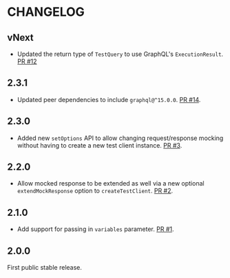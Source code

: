 # CHANGELOG

## vNext

- Updated the return type of `TestQuery` to use GraphQL's `ExecutionResult`. [PR #12](https://github.com/zapier/apollo-server-integration-testing/pull/12)

## 2.3.1

- Updated peer dependencies to include `graphql@^15.0.0`. [PR #14](https://github.com/zapier/apollo-server-integration-testing/pull/14).

## 2.3.0

- Added new `setOptions` API to allow changing request/response mocking without having to create a new test client instance. [PR #3](https://github.com/zapier/apollo-server-integration-testing/pull/3).

## 2.2.0

- Allow mocked response to be extended as well via a new optional `extendMockResponse` option to `createTestClient`. [PR #2](https://github.com/zapier/apollo-server-integration-testing/pull/2).

## 2.1.0

- Add support for passing in `variables` parameter. [PR #1](https://github.com/zapier/apollo-server-integration-testing/pull/1).

## 2.0.0

First public stable release.

